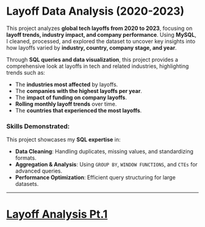 # Layoff Data Analysis (2020-2023)

This project analyzes **global tech layoffs from 2020 to 2023**, focusing on **layoff trends, industry impact, and company performance**. Using **MySQL**, I cleaned, processed, and explored the dataset to uncover key insights into how layoffs varied by **industry, country, company stage, and year**.  

Through **SQL queries and data visualization**, this project provides a comprehensive look at layoffs in tech and related industries, highlighting trends such as:
- The **industries most affected** by layoffs.
- The **companies with the highest layoffs per year**.
- The **impact of funding on company layoffs**.
- **Rolling monthly layoff trends** over time.
- The **countries that experienced the most layoffs**.

### Skills Demonstrated:
This project showcases my **SQL expertise** in:
- **Data Cleaning**: Handling duplicates, missing values, and standardizing formats.
- **Aggregation & Analysis**: Using `GROUP BY`, `WINDOW FUNCTIONS`, and `CTEs` for advanced queries.
- **Performance Optimization**: Efficient query structuring for large datasets.
---
# [Layoff Analysis Pt.1](https://github.com/jamesfisher19/Data-Science-Project/blob/main/README.md)
